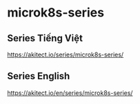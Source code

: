 # microk8s-series

## Series Tiếng Việt 

https://akitect.io/series/microk8s-series/

## Series English

https://akitect.io/en/series/microk8s-series/
